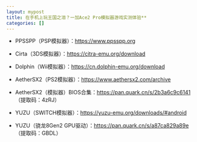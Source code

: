 ```yaml
---
layout: mypost
title: 在手机上玩王国之泪？一加Ace2 Pro模拟器游戏实测体验**
categories: []
---
```


- PPSSPP（PSP模拟器）：<https://www.ppsspp.org>

- Cirta（3DS模拟器）：<https://citra-emu.org/download>

- Dolphin（Wii模拟器）：<https://cn.dolphin-emu.org/download>

- AetherSX2（PS2模拟器）：<https://www.aethersx2.com/archive>

- AetherSX2（模拟器）BIOS合集：<https://pan.quark.cn/s/2b3a6c9c6141> （提取码：4zRJ）

- YUZU（SWITCH模拟器）：<https://yuzu-emu.org/downloads/#android>

- YUZU（骁龙8Gen2 GPU驱动）：<https://pan.quark.cn/s/a87ca829a89e> （提取码：GBDL）